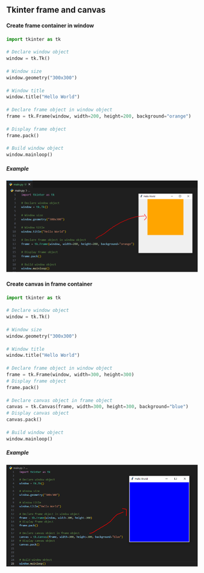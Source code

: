 ## Tkinter frame and canvas

#### Create frame container in window
```python
import tkinter as tk

# Declare window object
window = tk.Tk()

# Window size
window.geometry("300x300")

# Window title
window.title("Hello World")

# Declare frame object in window object
frame = tk.Frame(window, width=200, height=200, background="orange")

# Display frame object
frame.pack()

# Build window object
window.mainloop()

```

##### Example

<img src="frame.png">

#### Create canvas in frame container
```python
import tkinter as tk

# Declare window object
window = tk.Tk()

# Window size
window.geometry("300x300")

# Window title
window.title("Hello World")

# Declare frame object in window object
frame = tk.Frame(window, width=300, height=300)
# Display frame object
frame.pack()

# Declare canvas object in frame object
canvas = tk.Canvas(frame, width=300, height=300, background="blue")
# Display canvas object
canvas.pack()

# Build window object
window.mainloop()
```

##### Example

<img src="canvas.png">